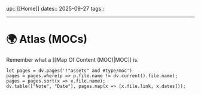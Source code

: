 up:: [[Home]]
dates:: 2025-09-27
tags:: 

---

# 🌍 Atlas (MOCs)

Remember what a [[Map Of Content (MOC)|MOC]] is.

```dataviewjs
let pages = dv.pages('!"assets" and #type/moc')
pages = pages.where(p => p.file.name != dv.current().file.name);
pages = pages.sort(x => x.file.name);
dv.table(["Note", "Date"], pages.map(x => [x.file.link, x.dates]));
```
